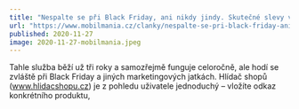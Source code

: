 ```yaml
---
title: "Nespalte se při Black Friday, ani nikdy jindy. Skutečné slevy vám pohlídá Hlídač Shopů"
url: "https://www.mobilmania.cz/clanky/nespalte-se-pri-black-friday-ani-nikdy-jindy-skutecne-slevy-vam-pohlida-hlidac-shopu/sc-3-a-1349977/default.aspx"
published: 2020-11-27
image: 2020-11-27-mobilmania.jpeg
---
```


Tahle služba běží už tři roky a samozřejmě funguje celoročně, ale hodí se zvláště při Black Friday a jiných marketingových jatkách. Hlídač shopů (www.hlidacshopu.cz) je z pohledu uživatele jednoduchý – vložíte odkaz konkrétního produktu,
